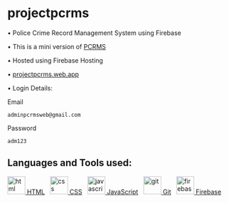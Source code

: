 # projectpcrms

• Police Crime Record Management System using Firebase

• This is a mini version of <a href="https://github.com/sameemul-haque/PCRMS"  target="_blank"> PCRMS </a>

• Hosted using Firebase Hosting 

• <a href="https://projectpcrms.web.app" target="_blank">projectpcrms.web.app</a>

• Login Details:

Email
```
adminpcrmsweb@gmail.com
```
Password
```
adm123
```


## Languages and Tools used:
<a href="https://html.spec.whatwg.org/multipage/" target="_blank" rel="noreferrer">
<img src="https://www.vectorlogo.zone/logos/w3_html5/w3_html5-icon.svg" alt="html" width="40" height="40"/> HTML</a> 
&nbsp;
<a href="https://www.w3.org/TR/CSS/#css" target="_blank" rel="noreferrer">
<img src="https://www.vectorlogo.zone/logos/w3_css/w3_css-icon.svg" alt="css" width="40" height="40"/> CSS</a> 
&nbsp;
<a href="https://developer.mozilla.org/en-US/docs/Web/JavaScript" target="_blank" rel="noreferrer">
<img src="https://upload.vectorlogo.zone/logos/javascript/images/239ec8a4-163e-4792-83b6-3f6d96911757.svg" alt="javascript" width="40" height="40"/> JavaScript</a> 
&nbsp;
<a href="https://git-scm.com/" target="_blank" rel="noreferrer">
<img src="https://www.vectorlogo.zone/logos/git-scm/git-scm-icon.svg" alt="git" width="40" height="40"/> Git</a> 
&nbsp;
<a href="https://firebase.google.com/" target="_blank" rel="noreferrer">
<img src="https://www.vectorlogo.zone/logos/firebase/firebase-icon.svg" alt="firebase" width="40" height="40"/> Firebase</a> 
&nbsp;


